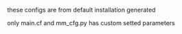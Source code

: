 these configs are from default installation generated

only main.cf and mm_cfg.py has custom setted parameters
